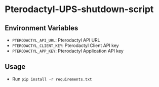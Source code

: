 # Pterodactyl-UPS-shutdown-script

## Environment Variables

- `PTERODACTYL_API_URL`: Pterodactyl API URL
- `PTERODACTYL_CLIENT_KEY`: Pterodactyl Client API key
- `PTERODACTYL_APP_KEY`: Pterodactyl Application API key

## Usage

- Run `pip install -r requirements.txt`